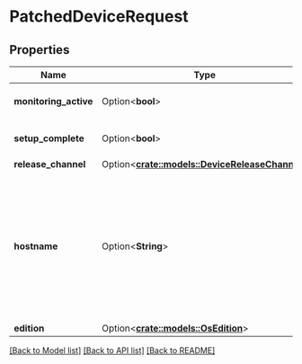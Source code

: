 # PatchedDeviceRequest

## Properties

Name | Type | Description | Notes
------------ | ------------- | ------------- | -------------
**monitoring_active** | Option<**bool**> |  | [optional][default to false]
**setup_complete** | Option<**bool**> |  | [optional][default to false]
**release_channel** | Option<[**crate::models::DeviceReleaseChannel**](DeviceReleaseChannel.md)> |  | [optional]
**hostname** | Option<**String**> | Please enter the hostname you set in the Raspberry Pi Imager's Advanced Options menu (without .local extension) | [optional]
**edition** | Option<[**crate::models::OsEdition**](OsEdition.md)> |  | [optional]

[[Back to Model list]](../README.md#documentation-for-models) [[Back to API list]](../README.md#documentation-for-api-endpoints) [[Back to README]](../README.md)


